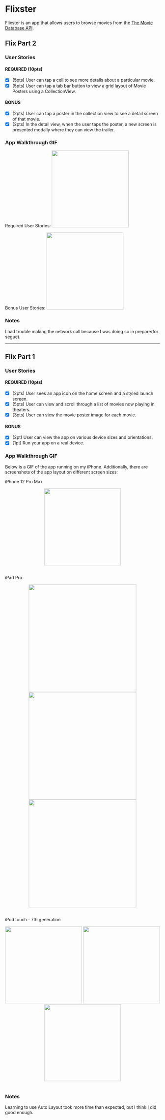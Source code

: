 # Flixster

Flixster is an app that allows users to browse movies from the [The Movie Database API](http://docs.themoviedb.apiary.io/#).

## Flix Part 2

### User Stories

#### REQUIRED (10pts)
- [x] (5pts) User can tap a cell to see more details about a particular movie.
- [x] (5pts) User can tap a tab bar button to view a grid layout of Movie Posters using a CollectionView.

#### BONUS
- [x] (2pts) User can tap a poster in the collection view to see a detail screen of that movie.
- [x] (2pts) In the detail view, when the user taps the poster, a new screen is presented modally where they can view the trailer.

### App Walkthrough GIF
Required User Stories:
<img src="https://i.imgur.com/v5k8xkl.gif" width=250><br>

Bonus User Stories:
<img src="https://i.imgur.com/VRNcuXm.gif" width=250><br>

### Notes
I had trouble making the network call because I was doing so in prepare(for segue).

---

## Flix Part 1

### User Stories

#### REQUIRED (10pts)
- [x] (2pts) User sees an app icon on the home screen and a styled launch screen.
- [x] (5pts) User can view and scroll through a list of movies now playing in theaters.
- [x] (3pts) User can view the movie poster image for each movie.

#### BONUS
- [x] (2pt) User can view the app on various device sizes and orientations.
- [x] (1pt) Run your app on a real device.

### App Walkthrough GIF
Below is a GIF of the app running on my iPhone. Additionally, there are screenshots of the app layout on different screen sizes:

iPhone 12 Pro Max
<center><img src="https://i.imgur.com/AyxHS9F.gif" width=250></center>
<br>

iPad Pro
<center><img src="https://i.imgur.com/8wmSNSX.jpg" width=350>
<img src="https://i.imgur.com/T74pzFt.jpg" width=350>
<img src="https://i.imgur.com/73QiQWT.jpg" width=350></center>
<br>

iPod touch - 7th generation
<center><img src="https://i.imgur.com/sekTS8M.png" width=250>
<img src="https://i.imgur.com/EylNp5M.jpg" width=250>
<img src="https://i.imgur.com/lZn4IYd.png" width=250></center>
<br>

### Notes
Learning to use Auto Layout took more time than expected, but I think I did good enough.

